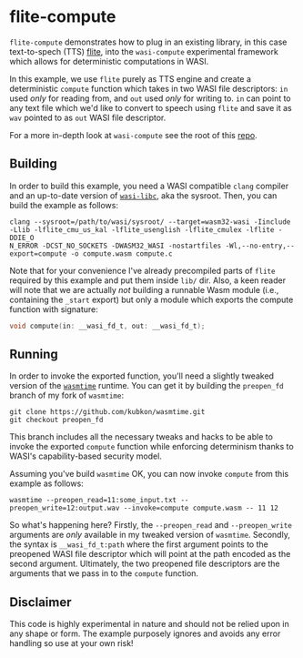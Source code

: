 # flite-compute

`flite-compute` demonstrates how to plug in an existing library, in this case text-to-spech (TTS) [flite],
into the `wasi-compute` experimental framework which allows for deterministic computations
in WASI.

[flite]: http://festvox.org/flite/index.html

In this example, we use `flite` purely as TTS engine and create a deterministic `compute` function
which takes in two WASI file descriptors: `in` used *only* for reading from, and `out` used
*only* for writing to. `in` can point to any text file which we'd like to convert to speech
using `flite` and save it as `wav` pointed to as `out` WASI file descriptor.

For a more in-depth look at `wasi-compute` see the root of this [repo].

[repo]: https://github.com/kubkon/wasi-compute

## Building

In order to build this example, you need a WASI compatible `clang` compiler and an up-to-date
version of [`wasi-libc`], aka the sysroot. Then, you can build the example as follows:

```
clang --sysroot=/path/to/wasi/sysroot/ --target=wasm32-wasi -Iinclude -Llib -lflite_cmu_us_kal -lflite_usenglish -lflite_cmulex -lflite -DDIE_O
N_ERROR -DCST_NO_SOCKETS -DWASM32_WASI -nostartfiles -Wl,--no-entry,--export=compute -o compute.wasm compute.c
```

Note that for your convenience I've already precompiled parts of `flite` required by this example
and put them inside `lib/` dir. Also, a keen reader will note that we are actually *not* building
a runnable Wasm module (i.e., containing the `_start` export) but only a module which exports the
compute function with signature:

```c
void compute(in: __wasi_fd_t, out: __wasi_fd_t);
```

[`wasi-libc`]: https://github.com/cranestation/wasi-libc

## Running

In order to invoke the exported function, you'll need a slightly tweaked version of the 
[`wasmtime`] runtime. You can get it by building the `preopen_fd` branch of my fork of
`wasmtime`:

```
git clone https://github.com/kubkon/wasmtime.git
git checkout preopen_fd
```

[`wasmtime`]: https://wasmtime.dev

This branch includes all the necessary tweaks and hacks to be able to invoke the exported
`compute` function while enforcing determinism thanks to WASI's capability-based security
model.

Assuming you've build `wasmtime` OK, you can now invoke `compute` from this example as follows:

```
wasmtime --preopen_read=11:some_input.txt --preopen_write=12:output.wav --invoke=compute compute.wasm -- 11 12
```

So what's happening here? Firstly, the `--preopen_read` and `--preopen_write` arguments are *only*
available in my tweaked version of `wasmtime`. Secondly, the syntax is `__wasi_fd_t:path` where the
first argument points to the preopened WASI file descriptor which will point at the path encoded
as the second argument. Ultimately, the two preopened file descriptors are the arguments that we
pass in to the `compute` function.

## Disclaimer

This code is highly experimental in nature and should not be relied upon in any shape or form.
The example purposely ignores and avoids any error handling so use at your own risk!
